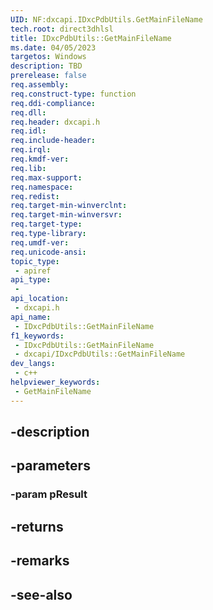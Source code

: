 ```yaml
---
UID: NF:dxcapi.IDxcPdbUtils.GetMainFileName
tech.root: direct3dhlsl
title: IDxcPdbUtils::GetMainFileName
ms.date: 04/05/2023
targetos: Windows
description: TBD
prerelease: false
req.assembly: 
req.construct-type: function
req.ddi-compliance: 
req.dll: 
req.header: dxcapi.h
req.idl: 
req.include-header: 
req.irql: 
req.kmdf-ver: 
req.lib: 
req.max-support: 
req.namespace: 
req.redist: 
req.target-min-winverclnt: 
req.target-min-winversvr: 
req.target-type: 
req.type-library: 
req.umdf-ver: 
req.unicode-ansi: 
topic_type:
 - apiref
api_type:
 - 
api_location:
 - dxcapi.h
api_name:
 - IDxcPdbUtils::GetMainFileName
f1_keywords:
 - IDxcPdbUtils::GetMainFileName
 - dxcapi/IDxcPdbUtils::GetMainFileName
dev_langs:
 - c++
helpviewer_keywords:
 - GetMainFileName
---
```


## -description

## -parameters

### -param pResult

## -returns

## -remarks

## -see-also

